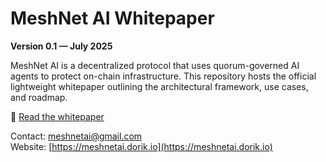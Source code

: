 # MeshNet AI Whitepaper

**Version 0.1 — July 2025**

MeshNet AI is a decentralized protocol that uses quorum-governed AI agents to protect on-chain infrastructure. This repository hosts the official lightweight whitepaper outlining the architectural framework, use cases, and roadmap.

📄 [Read the whitepaper](./meshnet-whitepaper-v0.1.md)

Contact: meshnetai@gmail.com  
Website: [https://meshnetai.dorik.io](https://meshnetai.dorik.io)
